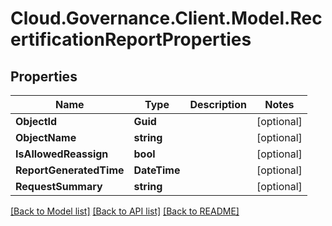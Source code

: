 # Cloud.Governance.Client.Model.RecertificationReportProperties
## Properties

Name | Type | Description | Notes
------------ | ------------- | ------------- | -------------
**ObjectId** | **Guid** |  | [optional] 
**ObjectName** | **string** |  | [optional] 
**IsAllowedReassign** | **bool** |  | [optional] 
**ReportGeneratedTime** | **DateTime** |  | [optional] 
**RequestSummary** | **string** |  | [optional] 

[[Back to Model list]](../README.md#documentation-for-models) [[Back to API list]](../README.md#documentation-for-api-endpoints) [[Back to README]](../README.md)

